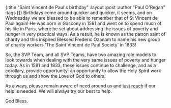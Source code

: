 {:title "Saint Vincent de Paul's birthday"
 :layout :post
 :author "Paul O'Regan"
 :tags []}
Birthdays come around quicker and quicker, it seems, and on Wednesday we are blessed to be able to remember that of St Vincent de Paul again! He was born in Gascony in 1581 and went on to spend much of his life in Paris, where he set about addressing the issues of poverty and hunger in very practical ways. As a result, he is known as the patron saint of charity and this inspired Blessed Frederic Ozanam to name his new group of charity workers 'The Saint Vincent de Paul Society' in 1833!

So, the SVP Team, and all SVP Teams, have two amazing role models to look towards when dealing with the very same issues of poverty and hunger today. As in 1581 and 1833, these issues continue to challenge, and as a corollary, provide opportunity: an opportunity to allow the Holy Spirit work through us and show the Love of God to others.

As always, please remain aware of need around us and [just reach](../../pages-output/contact/) if our help is needed. We will always try our best to help.

God Bless.
